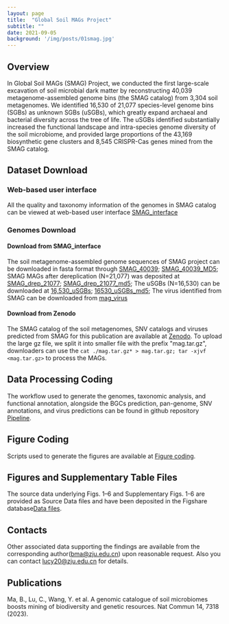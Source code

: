 ```yaml
---
layout: page
title:  "Global Soil MAGs Project"
subtitle: ""
date: 2021-09-05  
background: '/img/posts/01smag.jpg'
---
```


## Overview

In Global Soil MAGs (SMAG) Project, we conducted the first large-scale excavation of soil microbial dark matter by reconstructing 40,039 metagenome-assembled genome bins (the SMAG catalog) from 3,304 soil metagenomes. We identified 16,530 of 21,077 species-level genome bins (SGBs) as unknown SGBs (uSGBs), which greatly expand archaeal and bacterial diversity across the tree of life. The uSGBs identified substantially increased the functional landscape and intra-species genome diversity of the soil microbiome, and provided large proportions of the 43,169 biosynthetic gene clusters and 8,545 CRISPR-Cas genes mined from the SMAG catalog.

## Dataset Download

### Web-based user interface

All the quality and taxonomy information of the genomes in SMAG catalog can be viewed at web-based user interface [SMAG_interface](https://smag.microbmalab.cn/)

### Genomes Download

#### Download from SMAG_interface

The soil metagenome-assembled genome sequences of SMAG project can be downloaded in fasta format through [SMAG_40039](https://bma-public.s3.cn-northwest-1.amazonaws.com.cn/SMAG/MAG40039.tar.gz); [SMAG_40039_MD5](https://bma-public.s3.cn-northwest-1.amazonaws.com.cn/SMAG/MAG40039.md5);
SMAG MAGs after dereplication (N=21,077) was deposited at [SMAG_drep_21077](https://bma-public.s3.cn-northwest-1.amazonaws.com.cn/SMAG/magdrep.tar.gz); [SMAG_drep_21077_md5](https://bma-public.s3.cn-northwest-1.amazonaws.com.cn/SMAG/magdrep_21077.md5);
The uSGBs (N=16,530) can be downloaded at [16,530_uSGBs](https://bma-public.s3.cn-northwest-1.amazonaws.com.cn/SMAG/mag16530.tar.gz); [16530_uSGBs_md5](https://bma-public.s3.cn-northwest-1.amazonaws.com.cn/SMAG/mag16530.md5);
The virus identified from SMAG can be downloaded from [mag_virus](https://bma-public.s3.cn-northwest-1.amazonaws.com.cn/SMAG/magvirus.fa)

#### Download from Zenodo

The SMAG catalog of the soil metagenomes, SNV catalogs and viruses predicted from SMAG for this publication are available at [Zenodo](https://zenodo.org/records/8223844). 
To upload the large gz file, we split it into smaller file with the prefix "mag.tar.gz", downloaders can use the `cat ./mag.tar.gz* > mag.tar.gz; tar -xjvf <mag.tar.gz>` to process the MAGs.


## Data Processing Coding

The workflow used to generate the genomes, taxonomic analysis, and functional annotation, alongside the BGCs prediction, pan-genome, SNV annotations, and virus predictions can be found in github repository [Pipeline](https://github.com/Caiyulu-818/SMAG/tree/main/Pipeline).

## Figure Coding

Scripts used to generate the figures are available at [Figure coding](https://github.com/Caiyulu-818/SMAG/tree/main/scripts).

## Figures and Supplementary Table Files 
The source data underlying Figs. 1–6 and Supplementary Figs. 1-6 are provided as Source Data files
and have been deposited in the Figshare database[Data files](https://doi.org/10.6084/m9.figshare.23298791).

## Contacts
Other associated data supporting the findings are available from the corresponding author(bma@zju.edu.cn) upon reasonable request. Also you can contact lucy20@zju.edu.cn for details.

## Publications
Ma, B., Lu, C., Wang, Y. et al. A genomic catalogue of soil microbiomes boosts mining of biodiversity and genetic resources. Nat Commun 14, 7318 (2023).

